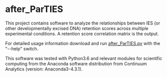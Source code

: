 # after_ParTIES

This project contains software to analyze the relationships between IES (or other developmentally excised DNA) retention scores across multiple experimental conditions. A retention score correlation matrix is the output.

For detailed usage information download and run [after_ParTIES.py](https://github.com/gh-justanotheruser/After_ParTIES/blob/master/after_ParTIES.py) with the "--help" switch. 

This software was tested with Python3.6 and relevant modules for scientific computing from the Anaconda software distribution from Continuum Analytics (version: Anaconda3-4.3.1).
